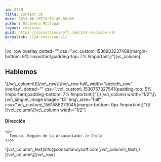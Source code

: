 ```yaml
---
id: 2729
title: Contact Us
date: 2019-06-26T19:52:45-03:00
author: Macarena MIllapán
layout: revision
guid: https://consultancysoft.com/124-revision-v1/
permalink: /124-revision-v1/
---
```

\[vc\_row overlay\_dotted=&#8221;&#8221; css=&#8221;.vc\_custom\_1536902237488{margin-bottom: 6% !important;padding-top: 7% !important;}&#8221;\]\[vc_column\]

<div class="section-title-wrap hanor-stitle-5d75b0130648f cpation-center ">
  <h2 class="section-title">
    Hablemos
  </h2>
</div>

<div class="cscra-contact-form">
  <div role="form" class="wpcf7" id="wpcf7-f2724-o2" lang="es-CL" dir="ltr">
    <div class="screen-reader-response">
    </div>
  </div>
</div>\[/vc\_column\]\[/vc\_row\]\[vc\_row full\_width=&#8221;stretch\_row&#8221; overlay\_dotted=&#8221;&#8221; css=&#8221;.vc\_custom\_1536757327541{padding-top: 5% !important;padding-bottom: 7% !important;}&#8221;\]\[vc\_column width=&#8221;1/2&#8243;\]\[vc\_single\_image image=&#8221;13&#8243; img\_size=&#8221;full&#8221; css=&#8221;.vc\_custom\_1561586273045{margin-bottom: 0px !important;}&#8221;\]\[/vc\_column\][vc\_column width=&#8221;1/2&#8243;]

<div class="contact-item cscra-address-5d75b01306744 ">
  <div class="contact-info">
    <h4 class="contact-title">
      Dirección
    </h4>
    
    <p>
      Temuco, Región de La Araucanía<br /> Chile
    </p>
  </div>
</div>\[vc\_column\_text]info@consultancysoft.com[/vc\_column\_text\]\[/vc\_column\][/vc\_row]